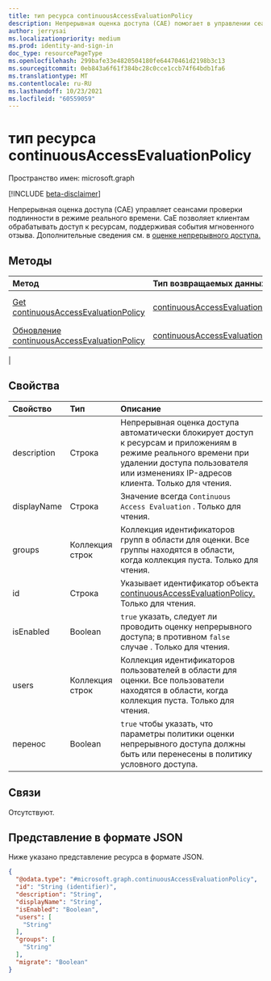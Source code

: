 ```yaml
---
title: тип ресурса continuousAccessEvaluationPolicy
description: Непрерывная оценка доступа (CAE) помогает в управлении сеансами проверки подлинности в режиме реального времени. CaE позволяет клиентам обрабатывать доступ к ресурсам, поддерживая события мгновенного отзыва.
author: jerrysai
ms.localizationpriority: medium
ms.prod: identity-and-sign-in
doc_type: resourcePageType
ms.openlocfilehash: 299bafe33e4820504180fe64470461d2198b3c13
ms.sourcegitcommit: 0eb843a6f61f384bc28c0cce1ccb74f64bdb1fa6
ms.translationtype: MT
ms.contentlocale: ru-RU
ms.lasthandoff: 10/23/2021
ms.locfileid: "60559059"
---
```

# <a name="continuousaccessevaluationpolicy-resource-type"></a>тип ресурса continuousAccessEvaluationPolicy

Пространство имен: microsoft.graph

[!INCLUDE [beta-disclaimer](../../includes/beta-disclaimer.md)]

Непрерывная оценка доступа (CAE) управляет сеансами проверки подлинности в режиме реального времени. CaE позволяет клиентам обрабатывать доступ к ресурсам, поддерживая события мгновенного отзыва.  Дополнительные сведения см. в [оценке непрерывного доступа.](/azure/active-directory/fundamentals/concept-fundamentals-continuous-access-evaluation)

## <a name="methods"></a>Методы
|Метод|Тип возвращаемых данных|Описание|
|:---|:---|:---|
|[Get continuousAccessEvaluationPolicy](../api/continuousaccessevaluationpolicy-get.md)|[continuousAccessEvaluationPolicy](../resources/continuousaccessevaluationpolicy.md)|Ознакомьтесь с свойствами объекта [continuousAccessEvaluationPolicy.](../resources/continuousaccessevaluationpolicy.md)|
|[Обновление continuousAccessEvaluationPolicy](../api/continuousaccessevaluationpolicy-update.md)|[continuousAccessEvaluationPolicy](../resources/continuousaccessevaluationpolicy.md)|Обновление свойств объекта [continuousAccessEvaluationPolicy.](../resources/continuousaccessevaluationpolicy.md)|
|
## <a name="properties"></a>Свойства
|Свойство|Тип|Описание|
|:---|:---|:---|
|description|Строка|Непрерывная оценка доступа автоматически блокирует доступ к ресурсам и приложениям в режиме реального времени при удалении доступа пользователя или изменениях IP-адресов клиента. Только для чтения.|
|displayName|Строка| Значение всегда `Continuous Access Evaluation` . Только для чтения.|
|groups|Коллекция строк|Коллекция идентификаторов групп в области для оценки. Все группы находятся в области, когда коллекция пуста. Только для чтения.|
|id|Строка|Указывает идентификатор объекта [continuousAccessEvaluationPolicy.](#continuousaccessevaluationpolicy-resource-type) Только для чтения.|
|isEnabled|Boolean| `true` указать, следует ли проводить оценку непрерывного доступа; в противном `false` случае . Только для чтения.|
|users|Коллекция строк|Коллекция идентификаторов пользователей в области для оценки. Все пользователи находятся в области, когда коллекция пуста. Только для чтения.|
|перенос|Boolean| `true` чтобы указать, что параметры политики оценки непрерывного доступа должны быть или перенесены в политику условного доступа. |
## <a name="relationships"></a>Связи
Отсутствуют.

## <a name="json-representation"></a>Представление в формате JSON
Ниже указано представление ресурса в формате JSON.
<!-- {
  "blockType": "resource",
  "keyProperty": "id",
  "@odata.type": "microsoft.graph.continuousAccessEvaluationPolicy",
  "baseType": "microsoft.graph.entity",
  "openType": false
}
-->
``` json
{
  "@odata.type": "#microsoft.graph.continuousAccessEvaluationPolicy",
  "id": "String (identifier)",
  "description": "String",
  "displayName": "String",
  "isEnabled": "Boolean",
  "users": [
    "String"
  ],
  "groups": [
    "String"
  ],
  "migrate": "Boolean"
}
```
